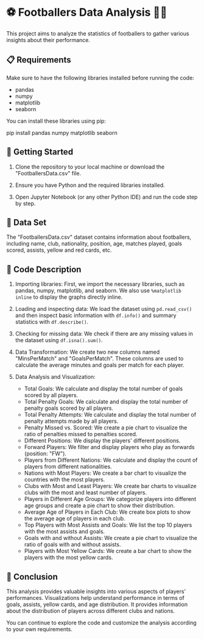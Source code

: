 # ⚽ Footballers Data Analysis 👨‍💻

This project aims to analyze the statistics of footballers to gather various insights about their performance.

## 📋 Requirements

Make sure to have the following libraries installed before running the code:

- pandas
- numpy
- matplotlib
- seaborn

You can install these libraries using pip:

pip install pandas numpy matplotlib seaborn


## 🚀 Getting Started

1. Clone the repository to your local machine or download the "FootballersData.csv" file.

2. Ensure you have Python and the required libraries installed.

3. Open Jupyter Notebook (or any other Python IDE) and run the code step by step.

## 📁 Data Set

The "FootballersData.csv" dataset contains information about footballers, including name, club, nationality, position, age, matches played, goals scored, assists, yellow and red cards, etc.

## 📝 Code Description

1. Importing libraries: First, we import the necessary libraries, such as pandas, numpy, matplotlib, and seaborn. We also use `%matplotlib inline` to display the graphs directly inline.

2. Loading and inspecting data: We load the dataset using `pd.read_csv()` and then inspect basic information with `df.info()` and summary statistics with `df.describe()`.

3. Checking for missing data: We check if there are any missing values in the dataset using `df.isna().sum()`.

4. Data Transformation: We create two new columns named "MinsPerMatch" and "GoalsPerMatch". These columns are used to calculate the average minutes and goals per match for each player.

5. Data Analysis and Visualization:
   - Total Goals: We calculate and display the total number of goals scored by all players.
   - Total Penalty Goals: We calculate and display the total number of penalty goals scored by all players.
   - Total Penalty Attempts: We calculate and display the total number of penalty attempts made by all players.
   - Penalty Missed vs. Scored: We create a pie chart to visualize the ratio of penalties missed to penalties scored.
   - Different Positions: We display the players' different positions.
   - Forward Players: We filter and display players who play as forwards (position: "FW").
   - Players from Different Nations: We calculate and display the count of players from different nationalities.
   - Nations with Most Players: We create a bar chart to visualize the countries with the most players.
   - Clubs with Most and Least Players: We create bar charts to visualize clubs with the most and least number of players.
   - Players in Different Age Groups: We categorize players into different age groups and create a pie chart to show their distribution.
   - Average Age of Players in Each Club: We create box plots to show the average age of players in each club.
   - Top Players with Most Assists and Goals: We list the top 10 players with the most assists and goals.
   - Goals with and without Assists: We create a pie chart to visualize the ratio of goals with and without assists.
   - Players with Most Yellow Cards: We create a bar chart to show the players with the most yellow cards.

## 🏁 Conclusion

This analysis provides valuable insights into various aspects of players' performances. Visualizations help understand performance in terms of goals, assists, yellow cards, and age distribution. It provides information about the distribution of players across different clubs and nations.

You can continue to explore the code and customize the analysis according to your own requirements.

